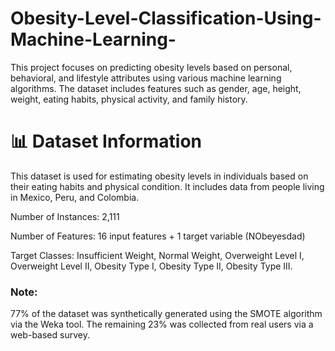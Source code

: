 # Obesity-Level-Classification-Using-Machine-Learning-
This project focuses on predicting obesity levels based on personal, behavioral, and lifestyle attributes using various machine learning algorithms. The dataset includes features such as gender, age, height, weight, eating habits, physical activity, and family history.
# 📊 Dataset Information
This dataset is used for estimating obesity levels in individuals based on their eating habits and physical condition. It includes data from people living in Mexico, Peru, and Colombia.

Number of Instances: 2,111

Number of Features: 16 input features + 1 target variable (NObeyesdad)

Target Classes:
Insufficient Weight, Normal Weight, Overweight Level I, Overweight Level II, Obesity Type I, Obesity Type II, Obesity Type III.

### Note:
77% of the dataset was synthetically generated using the SMOTE algorithm via the Weka tool.
The remaining 23% was collected from real users via a web-based survey.

